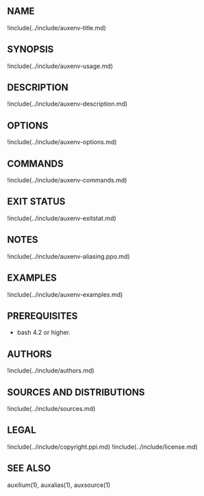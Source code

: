 ## NAME

!include(../include/auxenv-title.md)

## SYNOPSIS

!include(../include/auxenv-usage.md)

## DESCRIPTION

!include(../include/auxenv-description.md)

## OPTIONS

!include(../include/auxenv-options.md)

## COMMANDS

!include(../include/auxenv-commands.md)

## EXIT STATUS
!include(../include/auxenv-exitstat.md)

## NOTES

!include(../include/auxenv-aliasing.ppo.md)

## EXAMPLES

!include(../include/auxenv-examples.md)

## PREREQUISITES

* bash 4.2 or higher.

## AUTHORS

!include(../include/authors.md)

## SOURCES AND DISTRIBUTIONS

!include(../include/sources.md)

## LEGAL

!include(../include/copyright.ppi.md)
!include(../include/license.md)

## SEE ALSO

auxilium(1), auxalias(1), auxsource(1)
